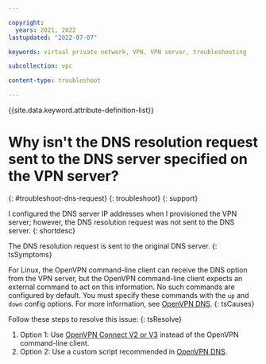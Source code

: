 ```yaml
---

copyright:
  years: 2021, 2022
lastupdated: "2022-07-07"

keywords: virtual private network, VPN, VPN server, troubleshooting

subcollection: vpc

content-type: troubleshoot

---
```


{{site.data.keyword.attribute-definition-list}}

# Why isn't the DNS resolution request sent to the DNS server specified on the VPN server?
{: #troubleshoot-dns-request}
{: troubleshoot}
{: support}

I configured the DNS server IP addresses when I provisioned the VPN server; however, the DNS resolution request was not sent to the DNS server.
{: shortdesc}

The DNS resolution request is sent to the original DNS server.
{: tsSymptoms}

For Linux, the OpenVPN command-line client can receive the DNS option from the VPN server, but the OpenVPN command-line client expects an external command to act on this information. No such commands are configured by default. You must specify these commands with the `up` and `down` config options. For more information, see [OpenVPN DNS](https://wiki.archlinux.org/title/OpenVPN#DNS).
{: tsCauses}

Follow these steps to resolve this issue:
{: tsResolve}

1. Option 1: Use [OpenVPN Connect V2 or V3](https://openvpn.net/vpn-client/) instead of the OpenVPN command-line client.
1. Option 2: Use a custom script recommended in [OpenVPN DNS](https://wiki.archlinux.org/title/OpenVPN#DNS).
